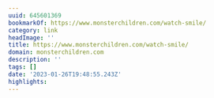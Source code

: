 ```yaml
---
uuid: 645601369
bookmarkOf: https://www.monsterchildren.com/watch-smile/
category: link
headImage: ''
title: https://www.monsterchildren.com/watch-smile/
domain: monsterchildren.com
description: ''
tags: []
date: '2023-01-26T19:48:55.243Z'
highlights: 
---
```



